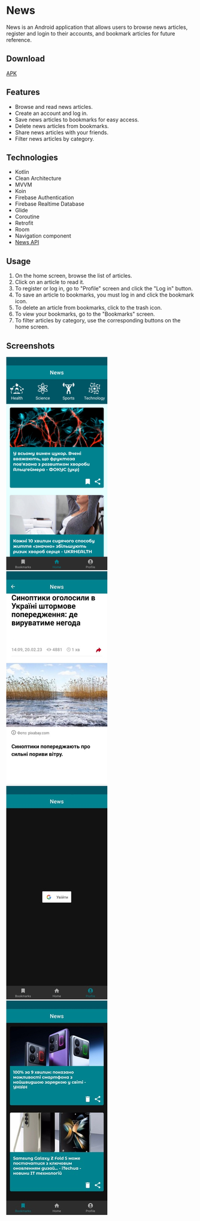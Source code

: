 # **News**
News is an Android application that allows users to browse news articles, register and login to their accounts, and bookmark articles for future reference.

## **Download**
[APK](https://drive.google.com/file/d/1i0zmgvVfFWrLZ-V8sjS11JEBSD5TncjX/view?usp=share_link)

## **Features**
+ Browse and read news articles.
+ Create an account and log in.
+ Save news articles to bookmarks for easy access.
+ Delete news articles from bookmarks.
+ Share news articles with your friends.
+ Filter news articles by category.

## **Technologies**
+ Kotlin 
+ Clean Architecture
+ MVVM
+ Koin
+ Firebase Authentication
+ Firebase Realtime Database
+ Glide
+ Coroutine
+ Retrofit
+ Room
+ Navigation component
+ [News API](https://newsapi.org)

## **Usage**
1. On the home screen, browse the list of articles.
2. Click on an article to read it.
3. To register or log in, go to "Profile" screen and click the "Log in" button. 
4. To save an article to bookmarks, you must log in and click the bookmark icon.
5. To delete an article from bookmarks, click to the trash icon.
6. To view your bookmarks, go to the "Bookmarks" screen.
7. To filter articles by category, use the corresponding buttons on the home screen.

## **Screenshots**
![newslist](newslist.jpg) ![news](news.jpg) ![profile](profile.jpg) ![bookmarks](bookmarks.jpg)
